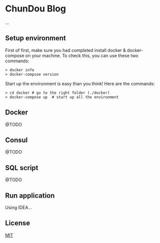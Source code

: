 # ChunDou Blog

...

## Setup environment

First of first, make sure you had completed install docker & docker-compose on your machine.
To check this, you can use these two commands:

```shell script
> docker info
> docker-compsoe version
```

Start up the environment is easy than you think! Here are the commands:

```shell script
> cd docker # go to the right folder (./docker)
> docker-compose up  # start up all the environment
```

## Docker

@TODO

## Consul

@TODO

## SQL script

@TODO

## Run application

Using IDEA...

## License

[MIT](https://choosealicense.com/licenses/mit/)



